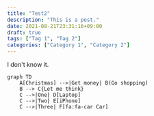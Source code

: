 ```yaml
---
title: "Test2"
description: "This is a post."
date: 2021-08-21T23:31:16+09:00
draft: true
tags: ["Tag 1", "Tag 2"]
categories: ["Category 1", "Category 2"]
---
```


I don't know it.
```mermaid
graph TD
    A[Christmas] -->|Get money| B(Go shopping)
    B --> C{Let me think}
    C -->|One| D[Laptop]
    C -->|Two| E[iPhone]
    C -->|Three| F[fa:fa-car Car]
```